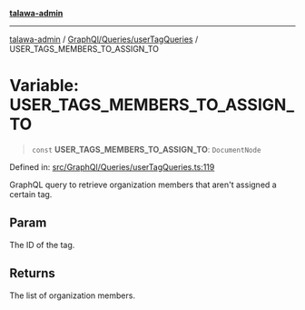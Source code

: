 [**talawa-admin**](../../../../README.md)

***

[talawa-admin](../../../../README.md) / [GraphQl/Queries/userTagQueries](../README.md) / USER\_TAGS\_MEMBERS\_TO\_ASSIGN\_TO

# Variable: USER\_TAGS\_MEMBERS\_TO\_ASSIGN\_TO

> `const` **USER\_TAGS\_MEMBERS\_TO\_ASSIGN\_TO**: `DocumentNode`

Defined in: [src/GraphQl/Queries/userTagQueries.ts:119](https://github.com/gautam-divyanshu/talawa-admin/blob/9fec1eef6a4674b14f6abe30e3be3844537d8dc2/src/GraphQl/Queries/userTagQueries.ts#L119)

GraphQL query to retrieve organization members that aren't assigned a certain tag.

## Param

The ID of the tag.

## Returns

The list of organization members.
